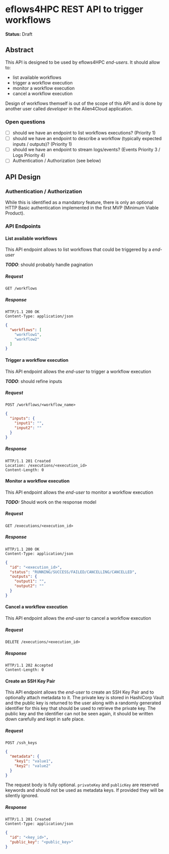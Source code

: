 # eflows4HPC REST API to trigger workflows

**Status:** Draft

## Abstract

This API is designed to be used by eflows4HPC *end-users*. It should allow to:

* list available workflows
* trigger a workflow execution
* monitor a workflow execution
* cancel a workflow execution

Design of workflows themself is out of the scope of this API and is done by another user called *developer* in the Alien4Cloud application.

### Open questions

* [ ] should we have an endpoint to list workflows executions? (Priority 1)
* [ ] should we have an endpoint to describe a workflow (typically expected inputs / outputs)? (Priority 1)
* [ ] should we have an endpoint to stream logs/events? (Events Priority 3 / Logs Priority 4)
* [ ] Authentication / Authorization (see below)

## API Design

### Authentication / Authorization

While this is identified as a mandatory feature, there is only an optional HTTP Basic authentication implemented in the first MVP
(Minimum Viable Product).

### API Endpoints

#### List available workflows

This API endpoint allows to list workflows that could be triggered by a *end-user*

***TODO***: should probably handle pagination

##### Request

`GET /workflows`

##### Response

```
HTTP/1.1 200 OK
Content-Type: application/json
```

```json
{
  "workflows": [
    "workflow1",
    "workflow2"
  ]
}
```

#### Trigger a workflow execution

This API endpoint allows the *end-user* to trigger a workflow execution

***TODO***: should refine inputs

##### Request

`POST /workflows/<workflow_name>`

```json
{
  "inputs": {
    "input1": "",
    "input2": ""
  }
}
```

##### Response

```
HTTP/1.1 201 Created
Location: /executions/<execution_id>
Content-Length: 0
```

#### Monitor a workflow execution

This API endpoint allows the *end-user* to monitor a workflow execution

***TODO:*** Should work on the response model

##### Request

`GET /executions/<execution_id>`

##### Response

```
HTTP/1.1 200 OK
Content-Type: application/json
```

```json
{
  "id": "<execution_id>",
  "status": "RUNNING/SUCCESS/FAILED/CANCELLING/CANCELLED",
  "outputs": {
    "output1": "",
    "output2": ""
  }
}
```

#### Cancel a workflow execution

This API endpoint allows the *end-user* to cancel a workflow execution


##### Request

`DELETE /executions/<execution_id>`

##### Response

```
HTTP/1.1 202 Accepted
Content-Length: 0
```

#### Create an SSH Key Pair

This API endpoint allows the *end-user* to create an SSH Key Pair and to optionally attach metadata to it.
The private key is stored in HashiCorp Vault and the public key is returned to the user along with a randomly
generated identifier for this key that should be used to retrieve the private key.
The public key and the identifier can not be seen again, it should be written down carefully and kept in safe place.

##### Request

`POST /ssh_keys`

```json
{
  "metadata": {
    "key1": "value1",
    "key2": "value2"
  }
}
```

The request body is fully optional.
`privateKey` and `publicKey` are reserved keywords and should not be used as metadata keys.
If provided they will be silently ignored.

##### Response

```
HTTP/1.1 201 Created
Content-Type: application/json
```

```json
{
  "id": "<key_id>",
  "public_key": "<public_key>"
}
```
